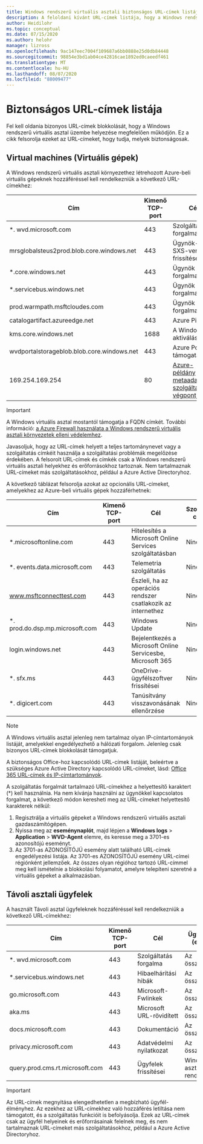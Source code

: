 ```yaml
---
title: Windows rendszerű virtuális asztali biztonságos URL-címek listája – Azure
description: A feloldani kívánt URL-címek listája, hogy a Windows rendszerű virtuális asztali környezet a kívánt módon működjön.
author: Heidilohr
ms.topic: conceptual
ms.date: 07/15/2020
ms.author: helohr
manager: lizross
ms.openlocfilehash: 9ac147eec7004f109687a6bb0888e25d0db84448
ms.sourcegitcommit: 98854e3bd1ab04ce42816cae1892ed0caeedf461
ms.translationtype: MT
ms.contentlocale: hu-HU
ms.lasthandoff: 08/07/2020
ms.locfileid: "88009477"
---
```

# <a name="safe-url-list"></a>Biztonságos URL-címek listája

Fel kell oldania bizonyos URL-címek blokkolását, hogy a Windows rendszerű virtuális asztal üzembe helyezése megfelelően működjön. Ez a cikk felsorolja ezeket az URL-címeket, hogy tudja, melyek biztonságosak.

## <a name="virtual-machines"></a>Virtual machines (Virtuális gépek)

A Windows rendszerű virtuális asztali környezethez létrehozott Azure-beli virtuális gépeknek hozzáféréssel kell rendelkezniük a következő URL-címekhez:

|Cím|Kimenő TCP-port|Cél|Szolgáltatás címkéje|
|---|---|---|---|
|*. wvd.microsoft.com|443|Szolgáltatás forgalma|WindowsVirtualDesktop|
|mrsglobalsteus2prod.blob.core.windows.net|443|Ügynök-és SXS-verem frissítései|AzureCloud|
|*.core.windows.net|443|Ügynök forgalma|AzureCloud|
|*.servicebus.windows.net|443|Ügynök forgalma|AzureCloud|
|prod.warmpath.msftcloudes.com|443|Ügynök forgalma|AzureCloud|
|catalogartifact.azureedge.net|443|Azure Piactér|AzureCloud|
|kms.core.windows.net|1688|A Windows aktiválása|Internet|
|wvdportalstorageblob.blob.core.windows.net|443|Azure Portal támogatás|AzureCloud|
| 169.254.169.254 | 80 | [Azure-példány metaadatainak szolgáltatási végpontja](../virtual-machines/windows/instance-metadata-service.md) | N/A |

>[!IMPORTANT]
>A Windows virtuális asztal mostantól támogatja a FQDN címkét. További információ: [a Azure Firewall használata a Windows rendszerű virtuális asztali környezetek elleni védelemhez](../firewall/protect-windows-virtual-desktop.md).
>
>Javasoljuk, hogy az URL-címek helyett a teljes tartománynevet vagy a szolgáltatás címkéit használja a szolgáltatási problémák megelőzése érdekében. A felsorolt URL-címek és címkék csak a Windows rendszerű virtuális asztali helyekhez és erőforrásokhoz tartoznak. Nem tartalmaznak URL-címeket más szolgáltatásokhoz, például a Azure Active Directoryhoz.

A következő táblázat felsorolja azokat az opcionális URL-címeket, amelyekhez az Azure-beli virtuális gépek hozzáférhetnek:

|Cím|Kimenő TCP-port|Cél|Szolgáltatás címkéje|
|---|---|---|---|
|*.microsoftonline.com|443|Hitelesítés a Microsoft Online Services szolgáltatásban|Nincsenek|
|*. events.data.microsoft.com|443|Telemetria szolgáltatás|Nincsenek|
|www.msftconnecttest.com|443|Észleli, ha az operációs rendszer csatlakozik az internethez|Nincsenek|
|*. prod.do.dsp.mp.microsoft.com|443|Windows Update|Nincsenek|
|login.windows.net|443|Bejelentkezés a Microsoft Online Servicesbe, Microsoft 365|Nincsenek|
|*. sfx.ms|443|OneDrive-ügyfélszoftver frissítései|Nincsenek|
|*. digicert.com|443|Tanúsítvány visszavonásának ellenőrzése|Nincsenek|

>[!NOTE]
>A Windows virtuális asztal jelenleg nem tartalmaz olyan IP-címtartományok listáját, amelyekkel engedélyezhető a hálózati forgalom. Jelenleg csak bizonyos URL-címek blokkolását támogatjuk.
>
>A biztonságos Office-hoz kapcsolódó URL-címek listáját, beleértve a szükséges Azure Active Directory kapcsolódó URL-címeket, lásd: [Office 365 URL-címek és IP-címtartományok](/office365/enterprise/urls-and-ip-address-ranges).
>
>A szolgáltatás forgalmát tartalmazó URL-címekhez a helyettesítő karaktert (*) kell használnia. Ha nem kívánja használni az ügynökkel kapcsolatos forgalmat, a következő módon keresheti meg az URL-címeket helyettesítő karakterek nélkül:
>
>1. Regisztrálja a virtuális gépeket a Windows rendszerű virtuális asztali gazdaszámítógépen.
>2. Nyissa meg az **eseménynaplót**, majd lépjen a **Windows logs**  >  **Application**  >  **WVD-Agent** elemre, és keresse meg a 3701-es azonosítójú eseményt.
>3. Az 3701-as AZONOSÍTÓJÚ esemény alatt található URL-címek engedélyezési listája. Az 3701-es AZONOSÍTÓJÚ esemény URL-címei régiónként jellemzőek. Az összes olyan régióhoz tartozó URL-címmel meg kell ismételnie a blokkolási folyamatot, amelyre telepíteni szeretné a virtuális gépeket a alkalmazásban.

## <a name="remote-desktop-clients"></a>Távoli asztali ügyfelek

A használt Távoli asztal ügyfeleknek hozzáféréssel kell rendelkezniük a következő URL-címekhez:

|Cím|Kimenő TCP-port|Cél|Ügyfél (ek)|
|---|---|---|---|
|*. wvd.microsoft.com|443|Szolgáltatás forgalma|Az összes|
|*.servicebus.windows.net|443|Hibaelhárítási hibák|Az összes|
|go.microsoft.com|443|Microsoft-Fwlinkek|Az összes|
|aka.ms|443|Microsoft URL-rövidített|Az összes|
|docs.microsoft.com|443|Dokumentáció|Az összes|
|privacy.microsoft.com|443|Adatvédelmi nyilatkozat|Az összes|
|query.prod.cms.rt.microsoft.com|443|Ügyfelek frissítései|Windows asztali rendszer|

>[!IMPORTANT]
>Az URL-címek megnyitása elengedhetetlen a megbízható ügyfél-élményhez. Az ezekhez az URL-címekhez való hozzáférés letiltása nem támogatott, és a szolgáltatás funkcióit is befolyásolja. Ezek az URL-címek csak az ügyfél helyeinek és erőforrásainak felelnek meg, és nem tartalmaznak URL-címeket más szolgáltatásokhoz, például a Azure Active Directoryhoz.
